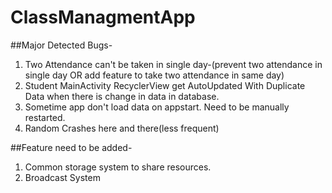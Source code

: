 # ClassManagmentApp

##Major Detected Bugs-
1. Two Attendance can't be taken in single day-(prevent two attendance in single day OR add feature to take two attendance in same day)
2. Student MainActivity RecyclerView get AutoUpdated With Duplicate Data when there is change in data in database.
3. Sometime app don't load data on appstart. Need to be manually restarted.
4. Random Crashes here and there(less frequent)

##Feature need to be added-
1. Common storage system to share resources.
2. Broadcast System
